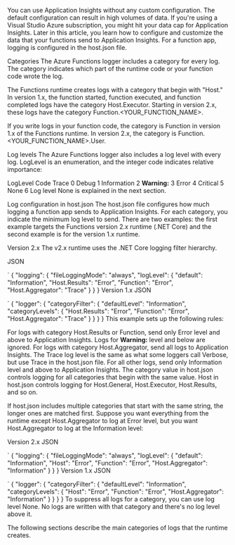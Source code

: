 You can use Application Insights without any custom configuration. The default configuration can result in high volumes of data. If you're using a Visual Studio Azure subscription, you might hit your data cap for Application Insights. Later in this article, you learn how to configure and customize the data that your functions send to Application Insights. For a function app, logging is configured in the host.json file.

Categories
The Azure Functions logger includes a category for every log. The category indicates which part of the runtime code or your function code wrote the log.

The Functions runtime creates logs with a category that begin with "Host." In version 1.x, the function started, function executed, and function completed logs have the category Host.Executor. Starting in version 2.x, these logs have the category Function.<YOUR_FUNCTION_NAME>.

If you write logs in your function code, the category is Function in version 1.x of the Functions runtime. In version 2.x, the category is Function.<YOUR_FUNCTION_NAME>.User.

Log levels
The Azure Functions logger also includes a log level with every log. LogLevel is an enumeration, and the integer code indicates relative importance:

LogLevel	Code
Trace	0
Debug	1
Information	2
**Warning:**	3
Error	4
Critical	5
None	6
Log level None is explained in the next section.

Log configuration in host.json
The host.json file configures how much logging a function app sends to Application Insights. For each category, you indicate the minimum log level to send. There are two examples: the first example targets the Functions version 2.x runtime (.NET Core) and the second example is for the version 1.x runtime.

Version 2.x
The v2.x runtime uses the .NET Core logging filter hierarchy.

JSON

`
{
  "logging": {
    "fileLoggingMode": "always",
    "logLevel": {
      "default": "Information",
      "Host.Results": "Error",
      "Function": "Error",
      "Host.Aggregator": "Trace"
    }
  }
}
Version 1.x
JSON

`
{
  "logger": {
    "categoryFilter": {
      "defaultLevel": "Information",
      "categoryLevels": {
        "Host.Results": "Error",
        "Function": "Error",
        "Host.Aggregator": "Trace"
      }
    }
  }
}
This example sets up the following rules:

For logs with category Host.Results or Function, send only Error level and above to Application Insights. Logs for **Warning:** level and below are ignored.
For logs with category Host.Aggregator, send all logs to Application Insights. The Trace log level is the same as what some loggers call Verbose, but use Trace in the host.json file.
For all other logs, send only Information level and above to Application Insights.
The category value in host.json controls logging for all categories that begin with the same value. Host in host.json controls logging for Host.General, Host.Executor, Host.Results, and so on.

If host.json includes multiple categories that start with the same string, the longer ones are matched first. Suppose you want everything from the runtime except Host.Aggregator to log at Error level, but you want Host.Aggregator to log at the Information level:

Version 2.x
JSON

`
{
  "logging": {
    "fileLoggingMode": "always",
    "logLevel": {
      "default": "Information",
      "Host": "Error",
      "Function": "Error",
      "Host.Aggregator": "Information"
    }
  }
}
Version 1.x
JSON

`
{
  "logger": {
    "categoryFilter": {
      "defaultLevel": "Information",
      "categoryLevels": {
        "Host": "Error",
        "Function": "Error",
        "Host.Aggregator": "Information"
      }
    }
  }
}
To suppress all logs for a category, you can use log level None. No logs are written with that category and there's no log level above it.

The following sections describe the main categories of logs that the runtime creates.